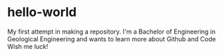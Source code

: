 # hello-world
My first attempt in making a repository.
I'm a Bachelor of Engineering in Geological Engineering and wants to learn more about Github and Code
Wish me luck!
